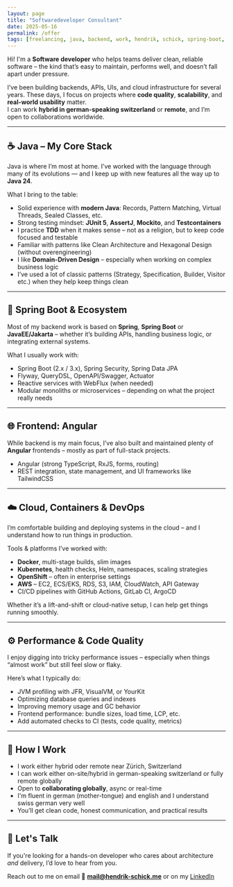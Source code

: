 ```yaml
---
layout: page
title: "Softwaredeveloper Consultant"
date: 2025-05-16
permalink: /offer
tags: [freelancing, java, backend, work, hendrik, schick, spring-boot, angular, vuejs, cloud, aws, kubernetes, tdd, ddd]
---
```


Hi! I'm a **Software developer** who helps teams deliver clean, reliable software – the kind that’s easy to maintain, performs well, and doesn’t fall apart under pressure.

I’ve been building backends, APIs, UIs, and cloud infrastructure for several years. These days, I focus on projects where **code quality**, **scalability**, and **real-world usability** matter.  
I can work **hybrid in german-speaking switzerland** or **remote**, and I’m open to collaborations worldwide.

---

## ☕ Java – My Core Stack

Java is where I’m most at home. I’ve worked with the language through many of its evolutions — and I keep up with new features all the way up to **Java 24**.

What I bring to the table:

- Solid experience with **modern Java**: Records, Pattern Matching, Virtual Threads, Sealed Classes, etc.
- Strong testing mindset: **JUnit 5**, **AssertJ**, **Mockito**, and **Testcontainers**
- I practice **TDD** when it makes sense – not as a religion, but to keep code focused and testable
- Familiar with patterns like Clean Architecture and Hexagonal Design (without overengineering)
- I like **Domain-Driven Design** – especially when working on complex business logic
- I’ve used a lot of classic patterns (Strategy, Specification, Builder, Visitor etc.) when they help keep things clean

---

## 🌱 Spring Boot & Ecosystem

Most of my backend work is based on **Spring**, **Spring Boot** or **JavaEE/Jakarta** – whether it’s building APIs, handling business logic, or integrating external systems.

What I usually work with:

- Spring Boot (2.x / 3.x), Spring Security, Spring Data JPA
- Flyway, QueryDSL, OpenAPI/Swagger, Actuator
- Reactive services with WebFlux (when needed)
- Modular monoliths or microservices – depending on what the project really needs

---

## 🌐 Frontend: Angular

While backend is my main focus, I’ve also built and maintained plenty of **Angular** frontends – mostly as part of full-stack projects.

- Angular (strong TypeScript, RxJS, forms, routing)
- REST integration, state management, and UI frameworks like TailwindCSS

---

## ☁️ Cloud, Containers & DevOps

I’m comfortable building and deploying systems in the cloud – and I understand how to run things in production.

Tools & platforms I’ve worked with:

- **Docker**, multi-stage builds, slim images
- **Kubernetes**, health checks, Helm, namespaces, scaling strategies
- **OpenShift** – often in enterprise settings
- **AWS** – EC2, ECS/EKS, RDS, S3, IAM, CloudWatch, API Gateway
- CI/CD pipelines with GitHub Actions, GitLab CI, ArgoCD

Whether it’s a lift-and-shift or cloud-native setup, I can help get things running smoothly.

---

## ⚙️ Performance & Code Quality

I enjoy digging into tricky performance issues – especially when things “almost work” but still feel slow or flaky.

Here’s what I typically do:

- JVM profiling with JFR, VisualVM, or YourKit
- Optimizing database queries and indexes
- Improving memory usage and GC behavior
- Frontend performance: bundle sizes, load time, LCP, etc.
- Add automated checks to CI (tests, code quality, metrics)

---

## 🤝 How I Work

- I work either hybrid oder remote near Zürich, Switzerland
- I can work either on-site/hybrid in german-speaking switzerland or fully remote globally
- Open to **collaborating globally**, async or real-time
- I'm fluent in german (mother-tongue) and english and I understand swiss german very well
- You’ll get clean code, honest communication, and practical results

---

## 📩 Let's Talk

If you're looking for a hands-on developer who cares about architecture *and* delivery, I’d love to hear from you. 

Reach out to me on email 📧 **mail@hendrik-schick.me** or on my [LinkedIn](https://www.linkedin.com/in/hendrik-schick/)